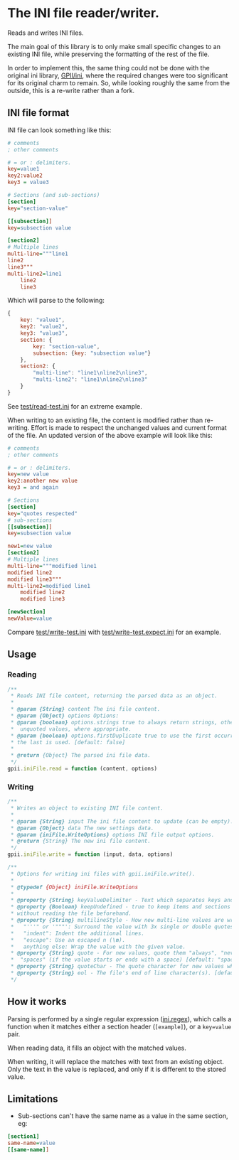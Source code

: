 # The INI file reader/writer.

Reads and writes INI files.

The main goal of this library is to only make small specific changes to an existing INI file, while preserving the
formatting of the rest of the file.

In order to implement this, the same thing could not be done with the original ini library,
[GPII/ini](https://github.com/GPII/ini), where the required changes were too significant for its original charm to
remain. So, while looking roughly the same from the outside, this is a re-write rather than a fork.

## INI file format

INI file can look something like this:

```ini
# comments
; other comments

# = or : delimiters.
key=value1
key2:value2
key3 = value3

# Sections (and sub-sections)
[section]
key="section-value"

[[subsection]]
key=subsection value

[section2]
# Multiple lines
multi-line="""line1
line2
line3"""
multi-line2=line1
    line2
    line3
```

Which will parse to the following:

```javascript
{
    key: "value1",
    key2: "value2",
    key3: "value3",
    section: {
        key: "section-value",
        subsection: {key: "subsection value"}
    },
    section2: {
        "multi-line": "line1\nline2\nline3",
        "multi-line2": "line1\nline2\nline3"
    }
}
```

See [test/read-test.ini](test/read-test.ini) for an extreme example.

When writing to an existing file, the content is modified rather than re-writing. Effort is made to respect the
unchanged values and current format of the file. An updated version of the above example will look like this:

```ini
# comments
; other comments

# = or : delimiters.
key=new value
key2:another new value
key3 = and again

# Sections
[section]
key="quotes respected"
# sub-sections
[[subsection]]
key=subsection value

new1=new value
[section2]
# Multiple lines
multi-line="""modified line1
modified line2
modified line3"""
multi-line2=modified line1
    modified line2
    modified line3

[newSection]
newValue=value
```

Compare [test/write-test.ini](test/write-test.ini) with [test/write-test.expect.ini](test/write-test.expect.ini) for an
example.

## Usage

### Reading

```javascript
/**
 * Reads INI file content, returning the parsed data as an object.
 *
 * @param {String} content The ini file content.
 * @param {Object} options Options:
 * @param {boolean} options.strings true to always return strings, otherwise try to return numbers and booleans for
 *  unquoted values, where appropriate.
 * @param {boolean} options.firstDuplicate true to use the first occurrence of a value with a duplicate name, otherwise
 * the last is used. [default: false]
 *
 * @return {Object} The parsed ini file data.
 */
gpii.iniFile.read = function (content, options)
```


### Writing

```javascript
/**
 * Writes an object to existing INI file content.
 *
 * @param {String} input The ini file content to update (can be empty).
 * @param {Object} data The new settings data.
 * @param {iniFile.WriteOptions} options INI file output options.
 * @return {String} The new ini file content.
 */
gpii.iniFile.write = function (input, data, options)
```

```javascript
/**
 * Options for writing ini files with gpii.iniFile.write().
 *
 * @typedef {Object} iniFile.WriteOptions
 *
 * @property {String} keyValueDelimiter - Text which separates keys and values, for new values. [default: "="].
 * @property {Boolean} keepUndefined - true to keep items and sections that are not in data. Use to define values
 * without reading the file beforehand.
 * @property {String} multilineStyle - How new multi-line values are written:
 *   "'''" or '"""': Surround the value with 3x single or double quotes (default).
 *   "indent": Indent the additional lines.
 *   "escape": Use an escaped n (\n).
 *   anything else: Wrap the value with the given value.
 * @property {String} quote - For new values, quote them "always", "never", "strings" (for only strings), or
 *  "spaces" (if the value starts or ends with a space) [default: "spaces"].
 * @property {String} quoteChar - The quote character for new values when quoting. [default: " (double quote)].
 * @property {String} eol - The file's end of line character(s). [default: auto-detect]
 */
```



## How it works

Parsing is performed by a single regular expression ([ini.regex](ini.regex)), which calls a function when it matches
either a section header (`[example]`), or a `key=value` pair.

When reading data, it fills an object with the matched values.

When writing, it will replace the matches with text from an existing object. Only the text in the value is replaced, and
only if it is different to the stored value. 

## Limitations

- Sub-sections can't have the same name as a value in the same section, eg:
```ini
[section1]
same-name=value
[[same-name]]
```

